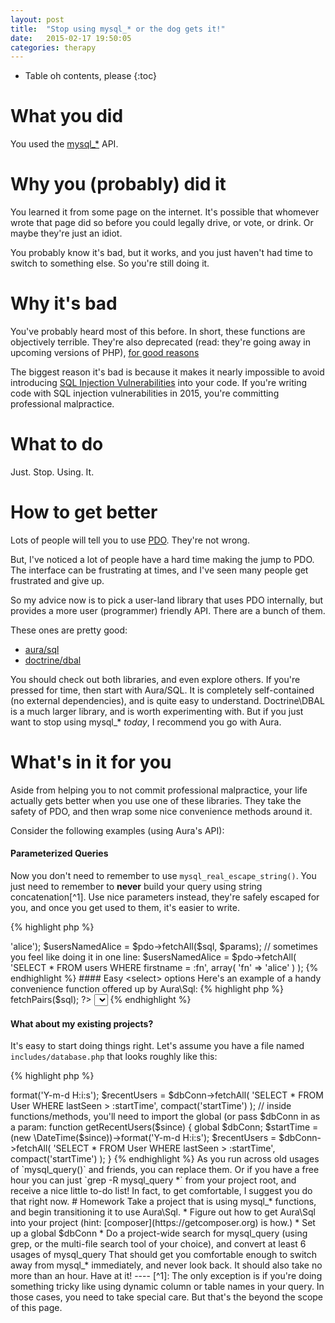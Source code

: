 ```yaml
---
layout: post
title:  "Stop using mysql_* or the dog gets it!"
date:   2015-02-17 19:50:05
categories: therapy
---
```

* Table oh contents, please
{:toc}

# What you did

You used the [mysql_*](http://php.net/manual/en/ref.mysql.php) API.
  
# Why you (probably) did it

You learned it from some page on the internet.  It's possible that whomever wrote that page did so before you could
legally drive, or vote, or drink.  Or maybe they're just an idiot.

You probably know it's bad, but it works, and you just haven't had time to switch to something else.  So you're still
doing it.

# Why it's bad

You've probably heard most of this before.  In short, these functions are objectively terrible.  They're also 
deprecated (read: they're going away in upcoming versions of PHP), [for good reasons](http://stackoverflow.com/a/12860046/172588)

The biggest reason it's bad is because it makes it nearly impossible to avoid introducing [SQL Injection Vulnerabilities](http://en.wikipedia.org/wiki/SQL_injection)
into your code.  If you're writing code with SQL injection vulnerabilities in 2015, you're committing professional 
malpractice.

# What to do

Just. Stop. Using. It.

# How to get better

Lots of people will tell you to use [PDO](http://php.net/pdo).  They're not wrong.

But, I've noticed a lot of people have a hard time making the jump to PDO.  The interface can be frustrating at times,
and I've seen many people get frustrated and give up. 

So my advice now is to pick a user-land library that uses PDO internally, but provides a more user (programmer) friendly
API.  There are a bunch of them. 

These ones are pretty good:

* [aura/sql](https://github.com/auraphp/Aura.Sql)
* [doctrine/dbal](http://doctrine-dbal.readthedocs.org/en/latest/)

You should check out both libraries, and even explore others.  If you're pressed for time, then start with Aura/SQL. 
It is completely self-contained (no external dependencies), and is quite easy to understand.  Doctrine\DBAL is a much
 larger library, and is worth experimenting with.  But if you just want to stop using mysql_* *today*, I recommend you
 go with Aura.

# What's in it for you

Aside from helping you to not commit professional malpractice, your life actually gets better when you use one of these
libraries.  They take the safety of PDO, and then wrap some nice convenience methods around it.

Consider the following examples (using Aura's API):

#### Parameterized Queries

Now you don't need to remember to use `mysql_real_escape_string()`.  You just need to remember to **never** build your
query using string concatenation[^1].  Use nice parameters instead, they're safely escaped for you, and once you get
used to them, it's easier to write.

{% highlight php %}
<?php
$pdo = new \Aura\Sql\ExtendedPdo(...);

// step-by-step
$query = 'SELECT * FROM users WHERE firstname = :firstname';
$params = array('firstname' => 'alice');
$usersNamedAlice = $pdo->fetchAll($sql, $params);

// sometimes you feel like doing it in one line:

$usersNamedAlice = $pdo->fetchAll(
  'SELECT * FROM users WHERE firstname = :fn', 
  array( 'fn' => 'alice' )
);

{% endhighlight %}

#### Easy &lt;select&gt; options

Here's an example of a handy convenience function offered up by Aura\Sql:

{% highlight php %}
<?php
$pdo = new \Aura\Sql\ExtendedPdo(...);

$sql = 'SELECT abbreviation, name FROM us_states ORDER BY name ASC';
$stateOpts = $pdo->fetchPairs($sql);
?>
<select name="state">
  <?php foreach($states as $abbr=>$name): ?>
    <option value="<?= $abbr ?>"><?= $name ?></option>
  <?php endforeach; ?>
</select>
{% endhighlight %}

#### What about my existing projects?

It's easy to start doing things right.  Let's assume you have a file named `includes/database.php` that looks roughly
like this:

{% highlight php %}
<?php  //Connect to Database

mysql_connect("localhost","penguin_user","yummyfish!") or die("Unable to connect to MySQL");
mysql_select_db("penguin_db") or die(mysql_error()); 

{% endhighlight %}

You can start by doing something like:

{% highlight php %}
<?php  //Connect to Database

$dbUser = 'penguin_user';
$dbPass = 'yummyfish!';
$dbName = 'penguin_db';
$dbHost = 'localhost';

mysql_connect($dbHost, $dbUser, $dbPass) or die("Unable to connect to MySQL");
mysql_select_db($dbName) or die(mysql_error()); 

$dbConn = new \Aura\Sql\ExtendedPdo(
    "mysql:host={$dbHost};dbname={$dbName}",
    $dbUser,
    $dbPass);
    
{% endhighlight %}

Now when you'd be tempted to just call `mysql_query()`, you just use $dbConn instead:
 
{% highlight php %}
<?php

// in the global scope, you can just reference $dbConn directly
$startTime = (new \DateTime('-1 day'))->format('Y-m-d H:i:s');
$recentUsers = $dbConn->fetchAll(
    'SELECT * FROM User WHERE lastSeen > :startTime',
     compact('startTime')
);

// inside functions/methods, you'll need to import the global (or pass $dbConn in as a param:

function getRecentUsers($since)
{
    global $dbConn;
    $startTime = (new \DateTime($since))->format('Y-m-d H:i:s');
    $recentUsers = $dbConn->fetchAll(
        'SELECT * FROM User WHERE lastSeen > :startTime',
        compact('startTime')
    );    
}

{% endhighlight %}

As you run across old usages of `mysql_query()` and friends, you can replace them.  Or if you have a free hour you can
just `grep -R mysql_query *` from your project root, and receive a nice little to-do list!

In fact, to get comfortable, I suggest you do that right now.

# Homework

Take a project that is using mysql_* functions, and begin transitioning it to use Aura\Sql.

 * Figure out how to get Aura\Sql into your project (hint: [composer](https://getcomposer.org) is how.)
 * Set up a global $dbConn
 * Do a project-wide search for mysql_query (using grep, or the multi-file search tool of your choice), and convert at
   least 6 usages of mysql_query
   
That should get you comfortable enough to switch away from mysql_* immediately, and never look back.  It should also take
no more than an hour.

Have at it!

----

[^1]: 
    The only exception is if you're doing something tricky like using dynamic column or table names in your query. 
    In those cases, you need to take special care.  But that's the beyond the scope of this page.
